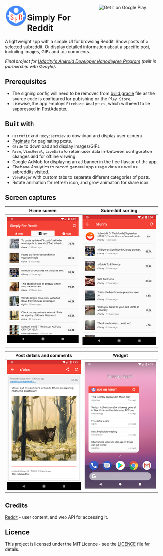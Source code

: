 <a href='https://play.google.com/store/apps/details?id=com.andarb.simplyforreddit.paid&pcampaignid=MKT-Other-global-all-co-prtnr-py-PartBadge-Mar2515-1'><img alt='Get it on Google Play' src='https://play.google.com/intl/en_gb/badges/images/generic/en_badge_web_generic.png' align="right" width="194" height="75" /></a>
<img src="app/src/main/res/mipmap-hdpi/ic_launcher_round.png" align="left" /><h1>Simply For Reddit</h1>
A lightweight app with a simple UI for browsing Reddit. Show posts of a selected subreddit. Or display detailed information about a specific post, including images, GIFs and top comments.

*Final project for [Udacity's Android Developer Nanodegree Program](https://eu.udacity.com/course/android-developer-nanodegree-by-google--nd801) (built in partnership with Google).*

## Prerequisites
- The signing config will need to be removed from [build.gradle](app/build.gradle#L4) file as the source code is configured for publishing on the `Play Store`.
- Likewise, the app employs `Firebase Analytics`, which will need to be suppressed in [PostAdapter](app/src/main/java/com/andarb/simplyforreddit/adapters/PostAdapter.java#L33).

## Built with
- `Retrofit` and `RecyclerView` to download and display user content.
- [Paginate](https://github.com/MarkoMilos/Paginate) for paginating posts.
- `Glide` to download and display images/GIFs.
- `Room`, `ViewModel`, `LiveData` to retain user data in-between configuration changes and for offline viewing.
- Google AdMob for displaying an ad banner in the free flavour of the app.
- Firebase Analytics to record general app usage data as well as subreddits visited.
- `ViewPager` with custom tabs to separate different categories of posts.
- Rotate animation for refresh icon, and grow animation for share icon.

## Screen captures

Home screen|Subreddit sorting
-----------|-----------------
![Image of home screen](img/capture_home.png)|![Image of subreddit sorting](img/capture_subreddit.png)

Post details and comments|Widget
-------------------------|-------
![Image of post details](img/capture_post.png)|![Image of widget](img/capture_widget.png)

## Credits

[Reddit](https://www.reddit.com) - user content, and web API for accessing it.

## Licence
This project is licensed under the MIT Licence - see the [LICENCE](LICENCE) file for details.
